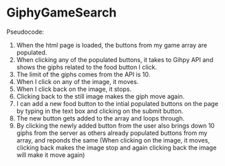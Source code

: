 # GiphyGameSearch


Pseudocode:

1. When the html page is loaded, the buttons from my game array are populated.
2. When clicking any of the populated buttons, it takes to Gihpy API and shows the giphs related to the food button I click.
3. The limit of the giphs comes from the API is 10.
4. When I click on any of the image, it moves.
5. When I click back on the image, it stops.
6. Clicking back to the still image makes the giph move again.
7. I can add a new food button to the intial populated buttons on the page by typing in the text box and clicking on the submit button.
8. The new button gets added to the array and loops through.
9. By clicking the newly added button from the user also brings down 10 giphs from the server as others already populated buttons from my array, and reponds the same (When clicking on the image, it moves, clicking back makes the image stop and again clicking back the image will make it move again)